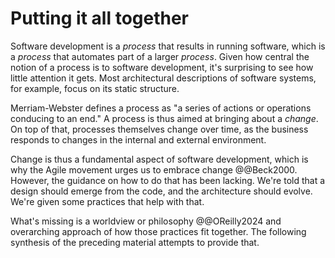 # Putting it all together

Software development is a _process_ that results in running software, which is a _process_ that automates part of a
larger _process_.
Given how central the notion of a process is to software development, it's surprising to see how little attention it
gets.
Most architectural descriptions of software systems, for example, focus on its static structure.

Merriam-Webster defines a process as "a series of actions or operations conducing to an end."
A process is thus aimed at bringing about a _change_.
On top of that, processes themselves change over time, as the business responds to changes in the internal and external
environment.

Change is thus a fundamental aspect of software development, which is why the Agile movement urges us to embrace change
@@Beck2000.
However, the guidance on how to do that has been lacking.
We're told that a design should emerge from the code, and the architecture should evolve.
We're given some practices that help with that.

What's missing is a worldview or philosophy @@OReilly2024 and overarching approach of how those practices fit together.
The following synthesis of the preceding material attempts to provide that.
